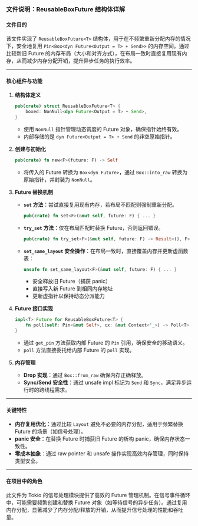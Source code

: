### 文件说明：ReusableBoxFuture 结构体详解

#### 文件目的
该文件实现了 `ReusableBoxFuture<T>` 结构体，用于在不频繁重新分配内存的情况下，安全地复用 `Pin<Box<dyn Future<Output = T> + Send>>` 的内存空间。通过比较新旧 Future 的内存布局（大小和对齐方式），在布局一致时直接复用现有内存，从而减少内存分配开销，提升异步任务的执行效率。

---

#### 核心组件与功能

1. **结构体定义**
   ```rust
   pub(crate) struct ReusableBoxFuture<T> {
       boxed: NonNull<dyn Future<Output = T> + Send>,
   }
   ```
   - 使用 `NonNull` 指针管理动态调度的 Future 对象，确保指针始终有效。
   - 内部存储的是 `dyn Future<Output = T> + Send` 的非空原始指针。

2. **创建与初始化**
   ```rust
   pub(crate) fn new<F>(future: F) -> Self
   ```
   - 将传入的 Future 转换为 `Box<dyn Future>`，通过 `Box::into_raw` 转换为原始指针，并封装为 `NonNull`。

3. **Future 替换机制**
   - **`set` 方法**：尝试直接复用现有内存，若布局不匹配则强制重新分配。
     ```rust
     pub(crate) fn set<F>(&mut self, future: F) { ... }
     ```
   - **`try_set` 方法**：仅在布局匹配时替换 Future，否则返回错误。
     ```rust
     pub(crate) fn try_set<F>(&mut self, future: F) -> Result<(), F> { ... }
     ```
   - **`set_same_layout` 安全操作**：在布局一致时，直接覆盖内存并更新虚函数表：
     ```rust
     unsafe fn set_same_layout<F>(&mut self, future: F) { ... }
     ```
     - 安全释放旧 Future（捕获 panic）
     - 直接写入新 Future 到相同内存地址
     - 更新虚指针以保持动态分派能力

4. **Future 接口实现**
   ```rust
   impl<T> Future for ReusableBoxFuture<T> {
       fn poll(self: Pin<&mut Self>, cx: &mut Context<'_>) -> Poll<T> { ... }
   }
   ```
   - 通过 `get_pin` 方法获取内部 Future 的 `Pin` 引用，确保安全的移动语义。
   - `poll` 方法直接委托给内部 Future 的 `poll` 实现。

5. **内存管理**
   - **Drop 实现**：通过 `Box::from_raw` 确保内存正确释放。
   - **Sync/Send 安全性**：通过 unsafe impl 标记为 `Send` 和 `Sync`，满足异步运行时的跨线程需求。

---

#### 关键特性
- **内存复用优化**：通过比较 `Layout` 避免不必要的内存分配，适用于频繁替换 Future 的场景（如信号处理）。
- **panic 安全**：在替换 Future 时捕获旧 Future 的析构 panic，确保内存状态一致性。
- **零成本抽象**：通过 raw pointer 和 unsafe 操作实现高效内存管理，同时保持类型安全。

---

#### 在项目中的角色
此文件为 Tokio 的信号处理模块提供了高效的 Future 管理机制。在信号事件循环中，可能需要频繁创建和替换 Future 对象（如等待信号的异步任务）。通过复用内存分配，显著减少了内存分配/释放的开销，从而提升信号处理的性能和吞吐量。
